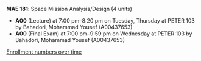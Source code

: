 **MAE 181**: Space Mission Analysis/Design (4 units)

- **A00** (Lecture) at 7:00 pm–8:20 pm on Tuesday, Thursday at PETER 103 by Bahadori, Mohammad Yousef (A00437653)
- **A00** (Final Exam) at 7:00 pm–9:59 pm on Wednesday at PETER 103 by Bahadori, Mohammad Yousef (A00437653)

[Enrollment numbers over time](./MAE181.tsv)
